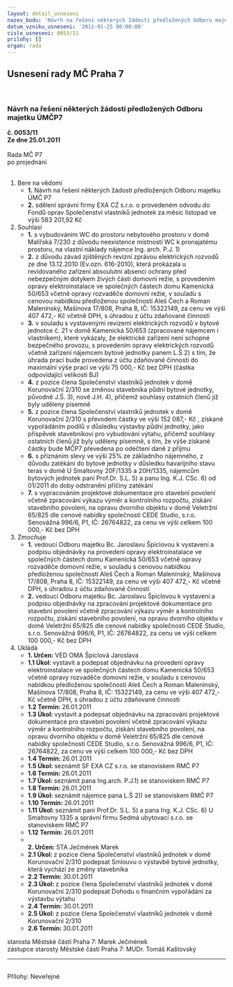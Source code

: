 ```yaml
---
layout: detail_usneseni
nazev_bodu: 'Návrh na řešení některých žádostí předložených Odboru majetku ÚMČP7 '
datum_vzniku_usneseni: '2011-01-25 00:00:00'
cislo_usneseni: 0053/11
prilohy: []
organ: rada
---
```

<div id="ucUsn_pList" class="usn">
	<span><h2>Usnesení rady MČ Praha 7 </h2>
<br></span><div class="standBody">
<span><h3>Návrh na řešení některých žádostí předložených Odboru majetku ÚMČP7 </h3></span><div class="center">
		<strong>č. 0053/11</strong><br>
	</div>
<div class="center">
		<strong>Ze dne 25.01.2011</strong><br><br>
	</div>Rada MČ P7<br> po projednání<br><br><ol>
<li>Bere na vědomí<ul>
<li>
<strong>1.</strong> Návrh na řešení některých žádostí předložených Odboru majetku ÚMČ P7 </li>
<li>
<strong>2.</strong> sdělení správní firmy EXA CZ s.r.o. o provedeném odvodu do Fondů oprav Společenství vlastníků jednotek za měsíc listopad ve výši 583 201,92 Kč</li>
</ul>
</li>
<li>Souhlasí<ul>
<li>
<strong>1.</strong> s vybudováním WC do prostoru nebytového prostoru v domě Malířská 7/230 z důvodu neexistence místnosti WC k pronajatému prostoru, na vlastní náklady nájemce Ing. arch. P.J. 1)</li>
<li>
<strong>2.</strong> z důvodu závad zjištěných revizní zprávou elektrických rozvodů ze dne 13.12.2010 (Ev.ozn. 616-2010), která prokázala u revidovaného zařízení absoulutní absenci ochrany před nebezpečným dotykem živých částí domovní režie, s provedením opravy elektroinstalace ve společných částech domu Kamenická 50/653 včetně opravy rozvaděče domovní režie, v souladu s cenovou nabídkou předloženou společností Aleš Čech a Roman Malenínský,  Mašínova 17/808, Praha 8, IČ: 15322149, za cenu ve výši 407 472,- Kč včetně  DPH,  s úhradou z účtu zdaňované činnosti</li>
<li>
<strong>3.</strong> v souladu s vystavenými revizemi elektrických rozvodů v bytové jednotce č. 21 v domě Kamenická 50/653 (zpracované nájemcem i vlastníkem), které vykázaly, že elektrické zařízení není schopné bezpečného provozu, s provedením opravy elektrických rozvodů včetně zařízení nájemcem bytové jednotky panem L.Š 2) s tím, že úhrada prací bude provedena z účtu zdaňované činnosti do maximální výše prací ve výši 75 000,- Kč bez DPH (částka odpovídající velikosti BJ)</li>
<li>
<strong>4.</strong> z pozice člena Společenství vlastníků jednotek v domě Korunovační 2/310 se změnou stavebníka půdní bytové jednotky, původně J.Š. 3), nově J.H. 4), přičemž souhlasy ostatních členů již byly uděleny písemně</li>
<li>
<strong>5.</strong> z pozice člena Společenství vlastníků jednotek v domě Korunovační 2/310 s převodem částky ve výši 152 087,- Kč , získané vypořádáním podílů v důsledku výstavby půdní jednotky, jako příspěvek stavebníkovi pro vybudování výtahu,  přičemž souhlasy ostatních členů již byly uděleny písemně, s tím, že výše získané částky  bude MČP7 převedena po odečtení daně z příjmu</li>
<li>
<strong>6.</strong> s přiznáním slevy ve výši 25% ze základního nájemného, z důvodu zatékání do bytové jednotky v důsledku havarijního stavu teras v domě U Smaltovny 20F/1335 a 20H/1335, nájemcům bytových jednotek paní Prof.Dr. S.L. 5) a  panu Ing. K.J. CSc. 6) od 01/2011 do doby odstranění příčiny zatékání</li>
<li>
<strong>7.</strong> s vypracováním projektové dokumentace pro stavební povolení včetně zpracování výkazu výměr a kontrolního rozpočtu, získání stavebního povolení,  na opravu dvorního objektu v domě Veletržní 65/825 dle cenové nabídky společnosti CEDE Studio, s.r.o. Senovážná 996/6, P1, IČ: 26764822, za cenu ve výši celkem            100 000,- Kč bez DPH</li>
</ul>
</li>
<li>Zmocňuje<ul>
<li>
<strong>1.</strong> vedoucí Odboru majetku Bc. Jaroslavu Špiclovou k vystavení a podpisu objednávky na provedení opravy elektroinstalace ve společných částech domu Kamenická 50/653 včetně opravy rozvaděče domovní režie, v souladu s cenovou nabídkou předloženou společností Aleš Čech a Roman Malenínský,  Mašínova 17/808, Praha 8, IČ: 15322149, za cenu ve výši 407 472,- Kč včetně  DPH,  s úhradou z účtu zdaňované činnosti</li>
<li>
<strong>2.</strong> vedoucí Odboru majetku Bc. Jaroslavu Špiclovou k vystavení a podpisu objednávky na zpracování projektové dokumentace pro stavební povolení včetně zpracování výkazu výměr a kontrolního rozpočtu, získání stavebního povolení,  na opravu dvorního objektu v domě Veletržní 65/825 dle cenové nabídky společnosti CEDE Studio, s.r.o. Senovážná 996/6, P1, IČ: 26764822, za cenu ve výši celkem            100 000,- Kč bez DPH </li>
</ul>
</li>
<li>Ukládá<ul>
<li>
<strong>1. Určen: </strong>VED OMA Špiclová Jaroslava</li>
<li>
<strong>1.1 Úkol: </strong>vystavit a podepsat objednávku  na  provedení opravy elektroinstalace ve společných částech domu Kamenická 50/653 včetně opravy rozvaděče domovní režie, v souladu s cenovou nabídkou předloženou společností  Aleš Čech a Roman Malenínský,  Mašínova 17/808, Praha 8, IČ: 15322149, za cenu ve výši 407 472,- Kč včetně  DPH,  s úhradou z účtu zdaňované činnosti</li>
<li>
<strong>1.2 Termín: </strong>26.01.2011</li>
<li>
<strong>1.3 Úkol: </strong>vystavit a podepsat objednávku  na zpracování projektové dokumentace pro stavební povolení včetně zpracování výkazu výměr a kontrolního rozpočtu, získání stavebního povolení,  na opravu dvorního objektu v domě Veletržní 65/825 dle cenové nabídky společnosti CEDE Studio, s.r.o. Senovážná 996/6, P1, IČ: 26764822, za cenu ve výši celkem  100 000,- Kč bez DPH</li>
<li>
<strong>1.4 Termín: </strong>26.01.2011</li>
<li>
<strong>1.5 Úkol: </strong>seznámit SF EXA CZ s.r.o. se stanoviskem RMČ P7</li>
<li>
<strong>1.6 Termín: </strong>26.01.2011</li>
<li>
<strong>1.7 Úkol: </strong>seznámit pana Ing.arch. P.J.1) se stanoviskem RMČ P7</li>
<li>
<strong>1.8 Termín: </strong>26.01.2011</li>
<li>
<strong>1.9 Úkol: </strong>seznámit nájemce pana L.Š 2)) se stanoviskem RMČ P7</li>
<li>
<strong>1.10 Termín: </strong>26.01.2011</li>
<li>
<strong>1.11 Úkol: </strong>seznámit paní Prof.Dr. S.L. 5) a pana Ing. K.J. CSc. 6)  U Smaltovny 1335 a správní firmu Sedmá ubytovací s.r.o. se stanoviskem RMČ P7</li>
<li>
<strong>1.12 Termín: </strong>26.01.2011</li>
<li>
<strong><br>2. Určen: </strong>STA Ječmének Marek</li>
<li>
<strong>2.1 Úkol: </strong>z pozice člena Společenství vlastníků jednotek v domě Korunovační 2/310 podepsat Smlouvu o výstavbě bytové jednotky, která vychází ze změny stavebníka</li>
<li>
<strong>2.2 Termín: </strong>30.01.2011</li>
<li>
<strong>2.3 Úkol: </strong>z pozice člena Společenství vlastníků jednotek v domě Korunovační 2/310 podepsat Dohodu o finančním vypořádání za výstavbu výtahu</li>
<li>
<strong>2.4 Termín: </strong>30.01.2011</li>
<li>
<strong>2.5 Úkol: </strong>z pozice člena Společenství vlastníků jednotek v domě Korunovační 2/310 </li>
<li>
<strong>2.6 Termín: </strong>30.01.2011</li>
</ul>
</li>
</ol>starosta Městské části Praha 7: Marek Ječmének<br>zástupce starosty Městské části Praha 7: MUDr. Tomáš Kaštovský <hr>
<br>Přílohy: Neveřejné</div>
</div>